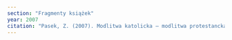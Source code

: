 ```yaml
---
section: "Fragmenty książek"
year: 2007
citation: "Pasek, Z. (2007). Modlitwa katolicka – modlitwa protestancka. Próba porównania. W A. Różyło (red.), Modlitwa. W językach i tekstach artystycznych (s. 229-240). Sandomierz."
---
```

